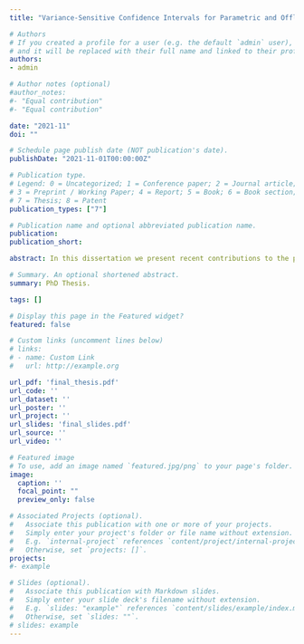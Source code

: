 ```yaml
---
title: "Variance-Sensitive Confidence Intervals for Parametric and Offline Bandits"

# Authors
# If you created a profile for a user (e.g. the default `admin` user), write the username (folder name) here 
# and it will be replaced with their full name and linked to their profile.
authors:
- admin

# Author notes (optional)
#author_notes:
#- "Equal contribution"
#- "Equal contribution"

date: "2021-11"
doi: ""

# Schedule page publish date (NOT publication's date).
publishDate: "2021-11-01T00:00:00Z"

# Publication type.
# Legend: 0 = Uncategorized; 1 = Conference paper; 2 = Journal article;
# 3 = Preprint / Working Paper; 4 = Report; 5 = Book; 6 = Book section;
# 7 = Thesis; 8 = Patent
publication_types: ["7"]

# Publication name and optional abbreviated publication name.
publication: 
publication_short: 

abstract: In this dissertation we present recent contributions to the problem of optimization under bandit feedback through the design of variance-sensitive confidence intervals. We tackle two distincts topics: *(1)* the regret minimization task in Generalized Linear Bandits (GLBs for short, a broad class of non-linear parametric bandits) and *(2)* the problem of off-line policy optimization under bandit feedback. For *(1)* we study the effects of non-linearity in GLBs and challenge the current understanding that a high level of non-linearity is detrimental to the exploration-exploitation trade-off. We introduce improved algorithms as well as a novel analysis that prove that if correctly handled the regret minimization task in GLBs is not necessarily harder than for their linear counterparts. It can even be easier for some important members of the GLB family such as the Logistic Bandit. Our approach leverages a new confidence set which captures the non-linearity of the reward signal through its variance, along with a local treatment of the non-linearity through a so-called self-concordance analysis. For *(2)* we leverage results from the distributionally robust optimization framework to construct asymptotic variance-sensitive confidence intervals for the counterfactual evaluation of policies. This allows to ensure conservatism (sought out by risk-averse agents) while searching off-line for promising policies. Our confidence intervals lead to new counterfactual objectives which, contrary to their predecessors, are more suited for practical deployment thanks to their convex and composite natures.

# Summary. An optional shortened abstract.
summary: PhD Thesis.

tags: []

# Display this page in the Featured widget?
featured: false

# Custom links (uncomment lines below)
# links:
# - name: Custom Link
#   url: http://example.org

url_pdf: 'final_thesis.pdf'
url_code: ''
url_dataset: ''
url_poster: ''
url_project: ''
url_slides: 'final_slides.pdf'
url_source: ''
url_video: ''

# Featured image
# To use, add an image named `featured.jpg/png` to your page's folder. 
image:
  caption: ''
  focal_point: ""
  preview_only: false

# Associated Projects (optional).
#   Associate this publication with one or more of your projects.
#   Simply enter your project's folder or file name without extension.
#   E.g. `internal-project` references `content/project/internal-project/index.md`.
#   Otherwise, set `projects: []`.
projects:
#- example

# Slides (optional).
#   Associate this publication with Markdown slides.
#   Simply enter your slide deck's filename without extension.
#   E.g. `slides: "example"` references `content/slides/example/index.md`.
#   Otherwise, set `slides: ""`.
# slides: example
---
```


